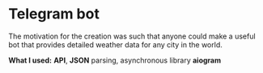 # Telegram bot
The motivation for the creation was such that anyone could make a useful bot that provides detailed weather data for any city in the world. 

**What I used:** **API**, **JSON** parsing, asynchronous library **aiogram**
